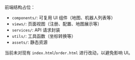 前端结构占位：

- `components/`: 可复用 UI 组件（地图、机器人列表等）
- `views/`: 页面视图（注册、配置、地图展示等）
- `services/`: API 请求封装
- `utils/`: 工具函数（坐标转换等）
- `assets/`: 静态资源

当前未对现有 `index.html`/`order.html` 进行改动，以避免影响 UI。